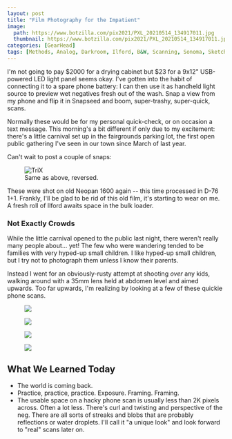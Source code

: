```yaml
---
layout: post
title: "Film Photography for the Impatient"
image:
  path: https://www.botzilla.com/pix2021/PXL_20210514_134917011.jpg
  thumbnail: https://www.botzilla.com/pix2021/PXL_20210514_134917011.jpg
categories: [GearHead]
tags: [Methods, Analog, Darkroom, Ilford, B&W, Scanning, Sonoma, Sketchbook, Leica, Film, Neopan, Agfa]
---
```


I'm not going to pay $2000 for a drying cabinet but $23 for a 9x12" USB-powered LED light panel seems okay. I've gotten into the habit of connecting it to a spare phone battery: I can then use it as handheld light source to preview wet negatives fresh out of the wash. Snap a view from my phone and flip it in Snapseed and boom, super-trashy, super-quick, scans.

Normally these would be for my personal quick-check, or on occasion a text message. This morning's a bit different if only due to my excitement: there's a little carnival set up in the fairgrounds parking lot, the first open public gathering I've seen in our town since March of last year.

Can't wait to post a couple of snaps:


<!--more-->

<figure class="align-center">
<img alt="TriX" src="https://www.botzilla.com/pix2021/PXL_20210514_134917011r.jpg">
<figcaption>Same as above, reversed.</figcaption>
</figure>

These were shot on old Neopan 1600 again -- this time processed in D-76 1+1. Frankly, I'll be glad to be rid of this old film, it's starting to wear on me. A fresh roll of Ilford awaits space in the bulk loader.

### Not Exactly Crowds

While the little carnival opened to the public last night, there weren't really many people about... yet! The few who were wandering tended to be families with very hyped-up small children. I like hyped-up small children, but I try not to photograph them unless I know their parents.

Instead I went for an obviously-rusty attempt at shooting _over_ any kids, walking around with a 35mm lens held at abdomen level and aimed upwards. Too far upwards, I'm realizing by looking at a few of these quickie phone scans.

<figure class="align-center">
<img src="https://www.botzilla.com/pix2021/PXL_20210514_134944509.jpg">
</figure>

<figure class="align-center">
<img src="https://www.botzilla.com/pix2021/PXL_20210514_135341260.jpg">
</figure>

<figure class="align-center">
<img src="https://www.botzilla.com/pix2021/PXL_20210514_135348596.jpg">
</figure>

<figure class="align-center">
<img src="https://www.botzilla.com/pix2021/PXL_20210514_135231280.jpg">
</figure>

## What We Learned Today

<ul>
	<li>The world is coming back.</li>
	<li>Practice, practice, practice. Exposure. Framing. Framing.</li>
	<li>The usable space on a hacky phone scan is usually less than 2K pixels across. Often a lot less. There's curl and twisting and perspective of the neg. There are all sorts of streaks and blobs that are probably reflections or water droplets. I'll call it "a unique look" and look forward to "real" scans later on.</li>
</ul>
